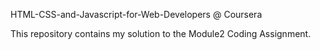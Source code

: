 HTML-CSS-and-Javascript-for-Web-Developers @ Coursera

This repository contains my solution to the Module2 Coding Assignment.
